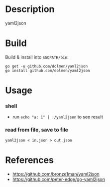 Description
===================
yaml2json


Build
===================
Build & install into `$GOPATH/bin`:
```
go get -u github.com/dolmen/yaml2json
go install github.com/dolmen/yaml2json
```

Usage
====================
### shell
* run `echo "a: 1" | ./yaml2json` to see result

### read from file, save to file
```
yaml2json < in.json > out.json
```

References
====================
* https://github.com/bronze1man/yaml2json
* https://github.com/peter-edge/go-yaml2json

